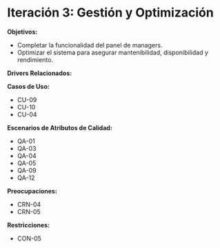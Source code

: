 # Iteración 3: Gestión y Optimización

**Objetivos:**
- Completar la funcionalidad del panel de managers.
- Optimizar el sistema para asegurar mantenibilidad, disponibilidad y rendimiento.

**Drivers Relacionados:**

**Casos de Uso:**
- CU-09
- CU-10
- CU-04

**Escenarios de Atributos de Calidad:**
- QA-01
- QA-03
- QA-04
- QA-05
- QA-09
- QA-12

**Preocupaciones:**
- CRN-04
- CRN-05

**Restricciones:**
- CON-05